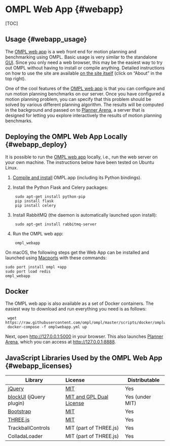 # OMPL Web App {#webapp}

[TOC]

## Usage {#webapp_usage}

The [OMPL web app](http://omplapp.kavrakilab.org) is a web front end for motion planning and benchmarking using OMPL. Basic usage is very similar to the standalone [GUI](gui.html). Since you only need a web browser, this may be the easiest way to try out OMPL without having to install or compile anything. Detailed instructions on how to use the site are available [on the site itself](http://omplapp.kavrakilab.org/) (click on “About” in the top right).

One of the cool features of the [OMPL web app](http://omplapp.kavrakilab.org) is that you can configure and run motion planning benchmarks on our server. Once you have configured a motion planning problem, you can specify that this problem should be solved by various different planning algorithm. The results will be computed in the background and passed on to [Planner Arena](http://plannerarena.org), a server that is designed for letting you explore interactively the results of motion planning benchmarks.

## Deploying the OMPL Web App Locally {#webapp_deploy}

It is possible to run the [OMPL web app](http://omplapp.kavrakilab.org) locally, i.e., run the web server on your own machine. The instructions below have been tested on Ubuntu Linux.

1. [Compile and install](installation.html) OMPL.app (including its Python bindings).
2. Install the Python Flask and Celery packages:

        sudo apt-get install python-pip
        pip install flask
        pip install celery

3. Install RabbitMQ (the daemon is automatically launched upon install):

        sudo apt-get install rabbitmq-server

4. Run the OMPL web app:

        ompl_webapp

On macOS, the following steps get the Web App can be installed and launched using [Macports](http://macPorts.org) with these commands:

    sudo port install ompl +app
    sudo port load redis
    ompl_webapp

## Docker

The OMPL web app is also available as a set of Docker containers. The easiest way to download and run everything you need is as follows:

     wget https://raw.githubusercontent.com/ompl/ompl/master/scripts/docker/omplwebapp.yml
     docker-compose -f omplwebapp.yml up

Next, open <http://127.0.0.1:5000> in your browser. This also launches [Planner Arena](plannerarena.html), which you can access at <http://127.0.0.1:8888>.

## JavaScript Libraries Used by the OMPL Web App {#webapp_licenses}

| Library                 | License                                                         | Distributable   |
| ----------------------- | :-------------------------------------------------------------- | --------------- |
| [jQuery](https://jquery.com/) | [MIT](https://github.com/jquery/jquery/blob/master/LICENSE.txt) | Yes             |
| [blockUI](http://malsup.com/jquery/block/) (jQuery plugin) | [MIT and GPL Dual License](https://github.com/malsup/blockui/) | Yes (under MIT) |
| [Bootstrap](http://getbootstrap.com) | [MIT](https://github.com/twbs/bootstrap/blob/master/LICENSE) | Yes             |
| [THREE.js](threejs.org) | [MIT](https://github.com/mrdoob/three.js/blob/master/LICENSE)   | Yes             |
| TrackballControls       | MIT (part of THREE.js)                                          | Yes             |
| ColladaLoader           | MIT (part of THREE.js)                                          | Yes             |
